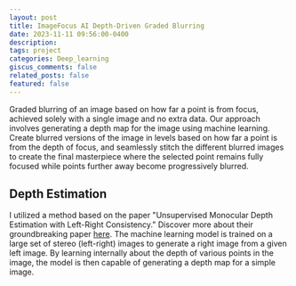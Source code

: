 ```yaml
---
layout: post
title: ImageFocus AI Depth-Driven Graded Blurring
date: 2023-11-11 09:56:00-0400
description: 
tags: project
categories: Deep_learning
giscus_comments: false
related_posts: false
featured: false
---
```



Graded blurring of an image based on how far a point is from focus, achieved solely with a single image and no extra data. Our approach involves generating a depth map for the image using machine learning. Create blurred versions of the image in levels based on how far a point is from the depth of focus, and seamlessly stitch the different blurred images to create the final masterpiece where the selected point remains fully focused while points further away become progressively blurred.

## Depth Estimation
I utilized a method based on the paper "Unsupervised Monocular Depth Estimation with Left-Right Consistency." Discover more about their groundbreaking paper [here](http://visual.cs.ucl.ac.uk/pubs/monoDepth/).
The machine learning model is trained on a large set of stereo (left-right) images to generate a right image from a given left image. By learning internally about the depth of various points in the image, the model is then capable of generating a depth map for a simple image.


